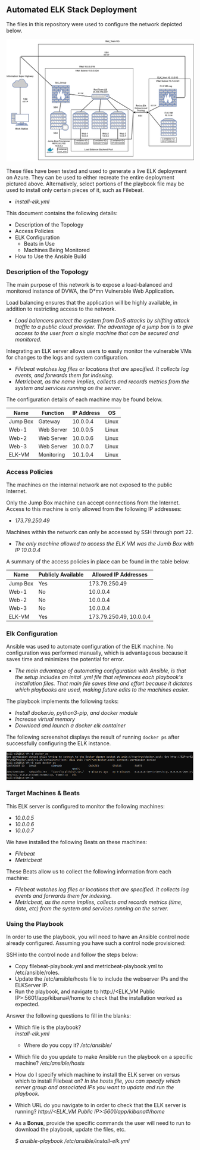 ## Automated ELK Stack Deployment

The files in this repository were used to configure the network depicted below.

![](diagrams/Cloud_Network.png)

These files have been tested and used to generate a live ELK deployment on Azure. They can be used to either recreate the entire deployment pictured above. Alternatively, select portions of the playbook file may be used to install only certain pieces of it, such as Filebeat.

  - _install-elk.yml_

This document contains the following details:
- Description of the Topology
- Access Policies
- ELK Configuration
  - Beats in Use
  - Machines Being Monitored
- How to Use the Ansible Build


### Description of the Topology

The main purpose of this network is to expose a load-balanced and monitored instance of DVWA, the D*mn Vulnerable Web Application.

Load balancing ensures that the application will be highly available, in addition to restricting access to the network.
- _Load balancers protect the system from DoS attacks by shifting attack traffic to a public cloud provider. The advantage of a jump box is to give access to the user from a single machine that can be secured and monitored._

Integrating an ELK server allows users to easily monitor the vulnerable VMs for changes to the logs and system configuration.
- _Filebeat watches log files or locations that are specified. It collects log events, and forwards them for indexing._
- _Metricbeat, as the name implies, collects and records metrics from the system and services running on the server._

The configuration details of each machine may be found below.

| Name     | Function   | IP Address | OS    |
|----------|------------|------------|-------|
| Jump Box | Gateway    | 10.0.0.4   | Linux |
| Web-1    | Web Server | 10.0.0.5   | Linux |
| Web-2    | Web Server | 10.0.0.6   | Linux |
| Web-3    | Web Server | 10.0.0.7   | Linux |
| ELK-VM   | Monitoring | 10.1.0.4   | Linux |

### Access Policies

The machines on the internal network are not exposed to the public Internet. 

Only the Jump Box machine can accept connections from the Internet. Access to this machine is only allowed from the following IP addresses:
- _173.79.250.49_

Machines within the network can only be accessed by SSH through port 22.
- _The only machine allowed to access the ELK VM was the Jumb Box with IP 10.0.0.4_

A summary of the access policies in place can be found in the table below.

| Name     | Publicly Available | Allowed IP Addresses    |
|----------|--------------------|-------------------------|
| Jump Box | Yes                | 173.79.250.49           |
| Web-1    | No                 | 10.0.0.4                |
| Web-2    | No                 | 10.0.0.4                |
| Web-3    | No                 | 10.0.0.4                |
| ELK-VM   | Yes                | 173.79.250.49, 10.0.0.4 |

### Elk Configuration

Ansible was used to automate configuration of the ELK machine. No configuration was performed manually, which is advantageous because it saves time and minimizes the potential for error.
- _The main advantage of automating configuration with Ansible, is that the setup includes an inital .yml file that references each playbook's installation files. That main file saves time and effort because it dictates which playbooks are used, making future edits to the machines easier._

The playbook implements the following tasks:
- _Install docker.io, python3-pip, and docker module_
- _Increase virtual memory_
- _Download and launch a docker elk container_

The following screenshot displays the result of running `docker ps` after successfully configuring the ELK instance.

![](diagrams/docker_ps.png)

### Target Machines & Beats
This ELK server is configured to monitor the following machines:
- _10.0.0.5_
- _10.0.0.6_
- _10.0.0.7_

We have installed the following Beats on these machines:
- _Filebeat_
- _Metricbeat_

These Beats allow us to collect the following information from each machine:
- _Filebeat watches log files or locations that are specified. It collects log events and forwards them for indexing._
- _Metricbeat, as the name implies, collects and records metrics (time, date, etc) from the system and services running on the server._

### Using the Playbook
In order to use the playbook, you will need to have an Ansible control node already configured. Assuming you have such a control node provisioned: 

SSH into the control node and follow the steps below:
- Copy filebeat-playbook.yml and metricbeat-playbook.yml to /etc/ansible/roles.
- Update the /etc/ansible/hosts file to include the webserver IPs and the ELKServer IP.
- Run the playbook, and navigate to http://<ELK_VM Public IP>:5601/app/kibana#/home to check that the installation worked as expected.

Answer the following questions to fill in the blanks:
- Which file is the playbook?  
	_install-elk.yml_
	- Where do you copy it? 
		_/etc/ansible/_
- Which file do you update to make Ansible run the playbook on a specific machine?
	_/etc/ansible/hosts_
- How do I specify which machine to install the ELK server on versus which to install Filebeat on?
	_In the hosts file, you can specify which server group and associated IPs you want to update and run the playbook._
- Which URL do you navigate to in order to check that the ELK server is running?
	_http://<ELK_VM Public IP>:5601/app/kibana#/home_

- As a **Bonus**, provide the specific commands the user will need to run to download the playbook, update the files, etc.

	_$ ansible-playbook /etc/ansible/install-elk.yml_